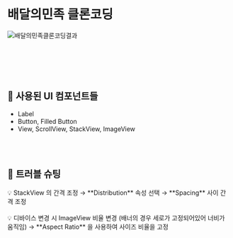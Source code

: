 # 배달의민족 클론코딩



![배달의민족클론코딩결과](https://user-images.githubusercontent.com/74815957/177373846-6c56ba21-a84c-4af5-99f3-c185b3479955.png)



<br><br><br><br>

## 📌 사용된 UI 컴포넌트들

- Label
- Button, Filled Button
- View, ScrollView, StackView, ImageView


<br><br>
## 📌 트러블 슈팅

<aside>
💡 StackView 의 간격 조정
→ **Distribution** 속성 선택 → **Spacing** 사이 간격 조정

</aside>
<br>
<aside>
💡 디바이스 변경 시 ImageView 비율 변경 (배너의 경우 세로가 고정되어있어 너비가 움직임)
→ **Aspect Ratio** 을 사용하여 사이즈 비율을 고정

</aside>
